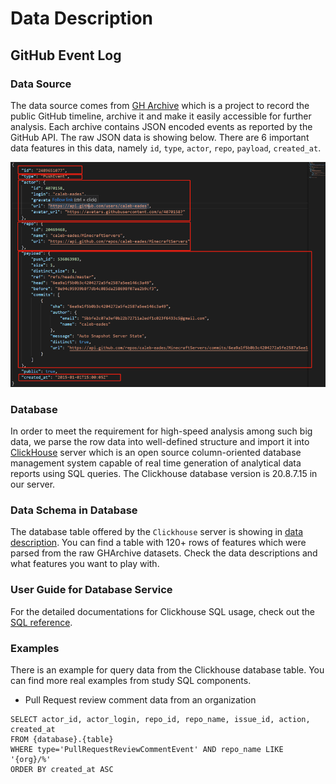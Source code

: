 # Data Description

## GitHub Event Log

### Data Source

The data source comes from [GH Archive](https://www.gharchive.org/) which is a project to record the public GitHub timeline, archive it and make it easily accessible for further analysis. Each archive contains JSON encoded events as reported by the GitHub API. The raw JSON data is showing below. There are 6 important data features in this data, namely `id`, `type`, `actor`, `repo`, `payload`, `created_at`.

![](./assets/gharchive_raw_data.png)

### Database

In order to meet the requirement for high-speed analysis among such big data, we parse the row data into well-defined structure and import it into [ClickHouse](https://clickhouse.tech/) server which is an open source column-oriented database management system capable of real time generation of analytical data reports using SQL queries. The Clickhouse database version is 20.8.7.15 in our server. 

### Data Schema in Database

The database table offered by the `Clickhouse` server is showing in [data description](./assets/data_description.csv). You can find a table with 120+ rows of features which were parsed from the raw GHArchive datasets. Check the data descriptions and what features you want to play with.

### User Guide for Database Service

For the detailed documentations for Clickhouse SQL usage, check out the [SQL reference](https://clickhouse.tech/docs/en/).

### Examples

There is an example for query data from the Clickhouse database table. You can find more real examples from study SQL components.   

* Pull Request review comment data from an organization

```
SELECT actor_id, actor_login, repo_id, repo_name, issue_id, action, created_at
FROM {database}.{table}
WHERE type='PullRequestReviewCommentEvent' AND repo_name LIKE '{org}/%'
ORDER BY created_at ASC
```
